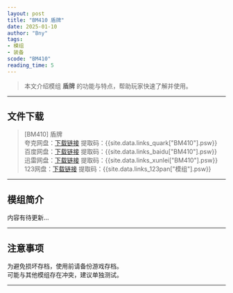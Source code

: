 ```yaml
---
layout: post
title: "BM410 盾牌"
date: 2025-01-10
author: "Bny"
tags: 
- 模组
- 装备
scode: "BM410"
reading_time: 5
---
```


> 本文介绍模组 **盾牌** 的功能与特点，帮助玩家快速了解并使用。

---

## 文件下载

> [BM410] 盾牌  
夸克网盘：[下载链接]({{site.data.links_quark["BM410"].url}}) 提取码：{{site.data.links_quark["BM410"].psw}}  
百度网盘：[下载链接]({{site.data.links_baidu["BM410"].url}}) 提取码：{{site.data.links_baidu["BM410"].psw}}  
迅雷网盘：[下载链接]({{site.data.links_xunlei["BM410"].url}}) 提取码：{{site.data.links_xunlei["BM410"].psw}}  
123网盘：[下载链接]({{site.data.links_123pan["模组"].url}}) 提取码：{{site.data.links_123pan["模组"].psw}}  

---

## 模组简介

>  
内容有待更新...  

---

## 注意事项

>  
为避免损坏存档，使用前请备份游戏存档。  
可能与其他模组存在冲突，建议单独测试。  

---

